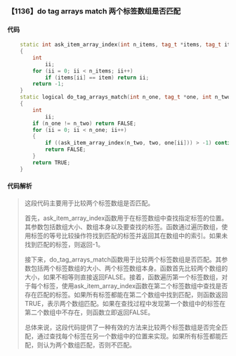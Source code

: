 ### 【1136】do tag arrays match 两个标签数组是否匹配

#### 代码

```cpp
    static int ask_item_array_index(int n_items, tag_t *items, tag_t item)  
    {  
        int  
            ii;  
        for (ii = 0; ii < n_items; ii++)  
            if (items[ii] == item) return ii;  
        return -1;  
    }  
    static logical do_tag_arrays_match(int n_one, tag_t *one, int n_two, tag_t *two)  
    {  
        int  
            ii;  
        if (n_one != n_two) return FALSE;  
        for (ii = 0; ii < n_one; ii++)  
        {  
            if ((ask_item_array_index(n_two, two, one[ii])) > -1) continue;  
            return FALSE;  
        }  
        return TRUE;  
    }

```

#### 代码解析

> 这段代码主要用于比较两个标签数组是否匹配。
>
> 首先，ask_item_array_index函数用于在标签数组中查找指定标签的位置。其参数包括数组大小、数组本身以及要查找的标签。函数通过遍历数组，使用标签的等号比较操作符找到匹配的标签并返回其在数组中的索引。如果未找到匹配的标签，则返回-1。
>
> 接下来，do_tag_arrays_match函数用于比较两个标签数组是否匹配。其参数包括两个标签数组的大小、两个标签数组本身。函数首先比较两个数组的大小，如果不相等则直接返回FALSE。接着，函数遍历第一个标签数组，对于每个标签，使用ask_item_array_index函数在第二个标签数组中查找是否存在匹配的标签。如果所有标签都能在第二个数组中找到匹配，则函数返回TRUE，表示两个数组匹配。如果在查找过程中发现第一个数组中的标签在第二个数组中不存在，则函数立即返回FALSE。
>
> 总体来说，这段代码提供了一种有效的方法来比较两个标签数组是否完全匹配，通过查找每个标签在另一个数组中的位置来实现。如果所有标签都能匹配，则认为两个数组匹配，否则不匹配。
>
